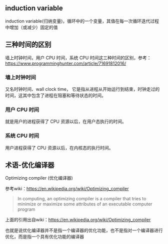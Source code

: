 ## induction variable

induction variable(归纳变量)，循环中的一个变量，其值在每一次循环迭代过程中增加（或减少）固定的值

## 三种时间的区别

墙上时钟时间，用户 CPU 时间，系统 CPU 时间这三种时间的区别，参考：<https://www.programminghunter.com/article/71691812016/>

### 墙上时钟时间

又名时钟时间、wall clock time，
它是指从进程从开始运行到结束，时钟走过的时间，这其中包含了进程在阻塞和等待状态的时间。

### 用户 CPU 时间

就是用户的进程获得了 CPU 资源以后，在用户态执行的时间。

### 系统 CPU 时间

用户进程获得了 CPU 资源以后，在内核态的执行时间。

## 术语-优化编译器

Optimizing compiler (优化编译器)

参考wiki：<https://en.wikipedia.org/wiki/Optimizing_compiler>

> In computing, an optimizing compiler is a compiler that tries to minimize or maximize some attributes of an executable computer program

上面的引用出自wiki：<https://en.wikipedia.org/wiki/Optimizing_compiler>

也就是说优化编译器并不是指一个编译器的优化功能，也不是指对一个编译器进行优化，而是指一个具有优化功能的编译器
